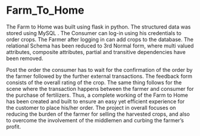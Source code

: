 # Farm_To_Home

The Farm to Home was built using flask in python. The structured data was stored using MySQL . The Consumer can log-in using his credentials to order crops. The Farmer after logging in can add crops to the database. The relational Schema has been reduced to 3rd Normal form, where multi valued attributes, composite attributes, partial and transitive dependencies have been removed.

Post the order the consumer has to wait for the confirmation of the order by the farmer followed by the further external transactions. The feedback form consists of the overall rating of the crop.
The same thing follows for the scene where the transaction happens between the farmer and consumer for the purchase of fertilizers. Thus, a complete working of the Farm to Home has been created and built to ensure an easy yet efficient experience for the customer to place his/her order. The project in overall focuses on reducing the burden of the farmer for selling the harvested crops, and also to overcome the involvement of the middlemen and curbing the farmer’s profit.
